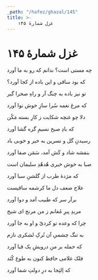 ```yaml
---
_path: "/hafez/ghazal/145"
title: >-
    غزل شمارهٔ ۱۴۵
---
```

# غزل شمارهٔ ۱۴۵

<div class="b" id="bn1"><div class="m1"><p>چه مستی است؟ ندانم که رو به ما آورد</p></div>
<div class="m2"><p>که بود ساقی و این باده از کجا آورد؟</p></div></div>
<div class="b" id="bn2"><div class="m1"><p>تو نیز باده به چنگ آر و راهِ صحرا گیر</p></div>
<div class="m2"><p>که مرغ نغمه سُرا سازِ خوش نوا آورد</p></div></div>
<div class="b" id="bn3"><div class="m1"><p>دلا چو غنچه شکایت ز کارِ بسته مَکُن</p></div>
<div class="m2"><p>که بادِ صبح نسیمِ گره گشا آورد</p></div></div>
<div class="b" id="bn4"><div class="m1"><p>رسیدنِ گل و نسرین به خیر و خوبی باد</p></div>
<div class="m2"><p>بنفشه شاد و کَش آمد، سَمَن صفا آورد</p></div></div>
<div class="b" id="bn5"><div class="m1"><p>صبا به خوش خبری هُدهُدِ سلیمان است</p></div>
<div class="m2"><p>که مژدهٔ طرب از گلشنِ سبا آورد</p></div></div>
<div class="b" id="bn6"><div class="m1"><p>علاج ضعف دل ما کرشمه ساقیست</p></div>
<div class="m2"><p>برآر سر که طبیب آمد و دوا آورد</p></div></div>
<div class="b" id="bn7"><div class="m1"><p>مریدِ پیرِ مُغانم ز من مرنج ای شیخ</p></div>
<div class="m2"><p>چرا که وعده تو کردیّ و او به جا آورد</p></div></div>
<div class="b" id="bn8"><div class="m1"><p>به تنگ چشمیِ آن تُرکِ لشکری نازم</p></div>
<div class="m2"><p>که حمله بر منِ درویشِ یک قبا آورد</p></div></div>
<div class="b" id="bn9"><div class="m1"><p>فلک غلامی حافظ کنون به طوع کُنَد</p></div>
<div class="m2"><p>که اِلتِجا به درِ دولتِ شما آورد</p></div></div>
